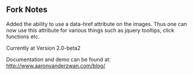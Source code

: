 ## Fork Notes
Added the ability to use a data-href attribute on the images. Thus one can now use this attribute for various things such as jquery tooltips, click functions etc.

Currently at Version 2.0-beta2

Documentation and demo can be found at:
http://www.aaronvanderzwan.com/blog/